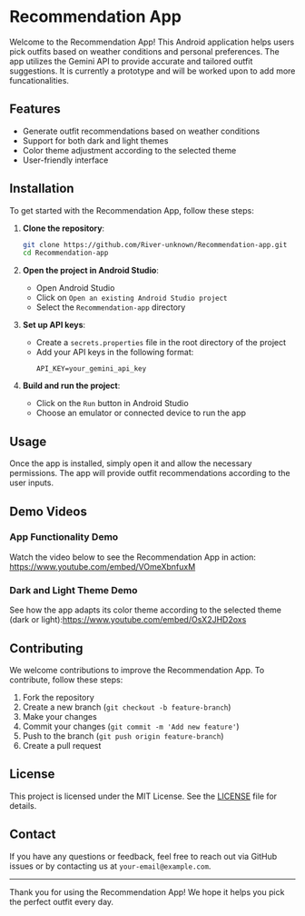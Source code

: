 # Recommendation App

Welcome to the Recommendation App! This Android application helps users pick outfits based on weather conditions and personal preferences. The app utilizes the Gemini API to provide accurate and tailored outfit suggestions. It is currently a prototype and will be worked upon to add more funcationalities.

## Features

- Generate outfit recommendations based on weather conditions
- Support for both dark and light themes
- Color theme adjustment according to the selected theme
- User-friendly interface

## Installation

To get started with the Recommendation App, follow these steps:

1. **Clone the repository**:
    ```sh
    git clone https://github.com/River-unknown/Recommendation-app.git
    cd Recommendation-app
    ```

2. **Open the project in Android Studio**:
    - Open Android Studio
    - Click on `Open an existing Android Studio project`
    - Select the `Recommendation-app` directory

3. **Set up API keys**:
    - Create a `secrets.properties` file in the root directory of the project
    - Add your API keys in the following format:
        ```properties
        API_KEY=your_gemini_api_key
        ```

4. **Build and run the project**:
    - Click on the `Run` button in Android Studio
    - Choose an emulator or connected device to run the app

## Usage

Once the app is installed, simply open it and allow the necessary permissions. The app will provide outfit recommendations according to the user inputs.

## Demo Videos

### App Functionality Demo

Watch the video below to see the Recommendation App in action: https://www.youtube.com/embed/VOmeXbnfuxM


### Dark and Light Theme Demo

See how the app adapts its color theme according to the selected theme (dark or light):https://www.youtube.com/embed/OsX2JHD2oxs

## Contributing

We welcome contributions to improve the Recommendation App. To contribute, follow these steps:

1. Fork the repository
2. Create a new branch (`git checkout -b feature-branch`)
3. Make your changes
4. Commit your changes (`git commit -m 'Add new feature'`)
5. Push to the branch (`git push origin feature-branch`)
6. Create a pull request

## License

This project is licensed under the MIT License. See the [LICENSE](LICENSE) file for details.

## Contact

If you have any questions or feedback, feel free to reach out via GitHub issues or by contacting us at `your-email@example.com`.

---

Thank you for using the Recommendation App! We hope it helps you pick the perfect outfit every day.
